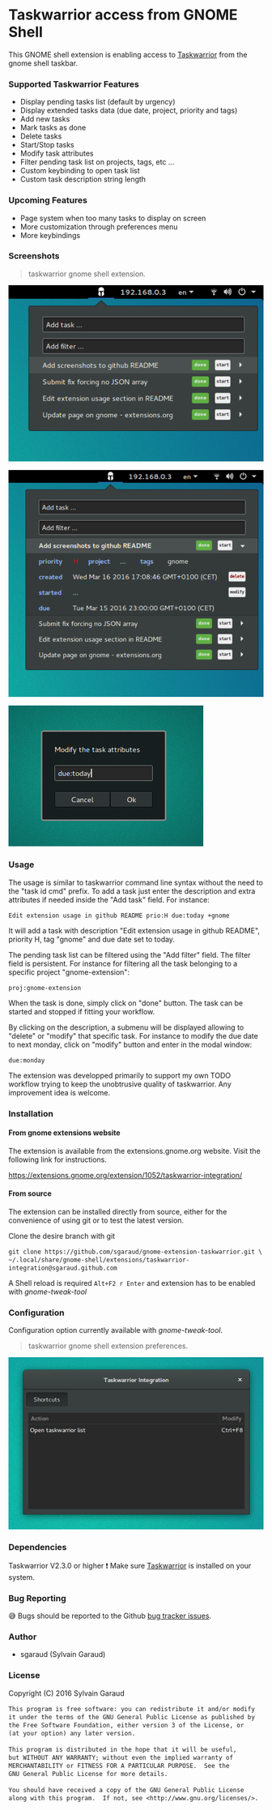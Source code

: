 # Taskwarrior access from GNOME Shell

This GNOME shell extension is enabling access to [Taskwarrior](https://taskwarrior.org/) from the gnome shell taskbar.

### Supported Taskwarrior Features

 * Display pending tasks list (default by urgency) 
 * Display extended tasks data (due date, project, priority and tags)
 * Add new tasks
 * Mark tasks as done
 * Delete tasks
 * Start/Stop tasks
 * Modify task attributes
 * Filter pending task list on projects, tags, etc ...
 * Custom keybinding to open task list
 * Custom task description string length

### Upcoming Features

 * Page system when too many tasks to display on screen
 * More customization through preferences menu
 * More keybindings

### Screenshots

> taskwarrior gnome shell extension.

![taskwarrior gnome shell extension 01](taskwarriorgnomeshell1.png?raw=true
 "taskwarrior gnome shell extension")

![taskwarrior gnome shell extension 02](taskwarriorgnomeshell2.png?raw=true
 "taskwarrior gnome shell extension")

![taskwarrior gnome shell extension 03](taskwarriorgnomeshell3.png?raw=true
 "taskwarrior gnome shell extension")

### Usage

The usage is similar to taskwarrior command line syntax without the need to the "task id cmd" prefix.
To add a task just enter the description and extra attributes if needed inside the "Add task" field.
For instance:
    
    Edit extension usage in github README prio:H due:today +gnome

It will add a task with description "Edit extension usage in github README", priority H, tag "gnome" and due date set to today.

The pending task list can be filtered using the "Add filter" field. The filter field is persistent.
For instance for filtering all the task belonging to a specific project "gnome-extension":

    proj:gnome-extension

When the task is done, simply click on "done" button. The task can be started and stopped if fitting your workflow.

By clicking on the description, a submenu will be displayed allowing to "delete" or "modify" that specific task.
For instance to modify the due date to next monday, click on "modify" button and enter in the modal window:

    due:monday

The extension was developped primarily to support my own TODO workflow trying to keep the unobtrusive quality of taskwarrior.
Any improvement idea is welcome.

### Installation

#### From gnome extensions website

The extension is available from the extensions.gnome.org website. Visit the following link for
instructions.

https://extensions.gnome.org/extension/1052/taskwarrior-integration/

#### From source

The extension can be installed directly from source,
either for the convenience of using git or to test the latest version.

Clone the desire branch with git

    git clone https://github.com/sgaraud/gnome-extension-taskwarrior.git \
    ~/.local/share/gnome-shell/extensions/taskwarrior-integration@sgaraud.github.com

A Shell reload is required <code>Alt+F2 r Enter</code> and extension
has to be enabled with *gnome-tweak-tool*
### Configuration 

Configuration option currently available with *gnome-tweak-tool*.

> taskwarrior gnome shell extension preferences.

![taskwarrior gnome shell extension preferences](taskwarriorgnomeshellprefs01.png?raw=true
 "taskwarrior gnome shell extension preferences")

### Dependencies

Taskwarrior V2.3.0 or higher :exclamation: 
Make sure [Taskwarrior](https://taskwarrior.org/download/) is installed on your system.

### Bug Reporting

:sweat_smile: Bugs should be reported to the Github [bug tracker
issues](https://github.com/sgaraud/gnome-extension-taskwarrior/issues).

### Author

  * sgaraud (Sylvain Garaud)

### License

Copyright (C) 2016 Sylvain Garaud

    This program is free software: you can redistribute it and/or modify
    it under the terms of the GNU General Public License as published by
    the Free Software Foundation, either version 3 of the License, or
    (at your option) any later version.

    This program is distributed in the hope that it will be useful,
    but WITHOUT ANY WARRANTY; without even the implied warranty of
    MERCHANTABILITY or FITNESS FOR A PARTICULAR PURPOSE.  See the
    GNU General Public License for more details.

    You should have received a copy of the GNU General Public License
    along with this program.  If not, see <http://www.gnu.org/licenses/>.


